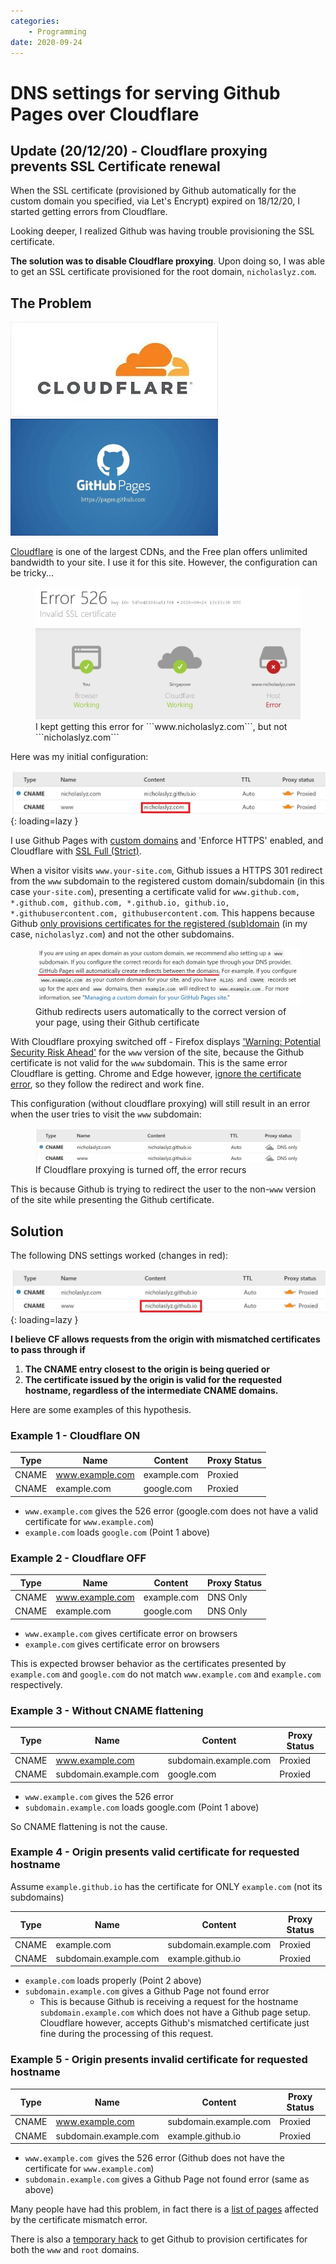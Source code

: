 ```yaml
---
categories:
    - Programming
date: 2020-09-24
---
```


# DNS settings for serving Github Pages over Cloudflare

## Update (20/12/20) - Cloudflare proxying prevents SSL Certificate renewal

When the SSL certificate (provisioned by Github automatically for the custom domain you specified, via Let's Encrypt) expired on 18/12/20, I started getting errors from Cloudflare.

Looking deeper, I realized Github was having trouble provisioning the SSL certificate.

**The solution was to disable Cloudflare proxying**. Upon doing so, I was able to get an SSL certificate provisioned for the root domain, `nicholaslyz.com`.

<!-- more -->

## The Problem

![](../../static/images/cloudflare-logo.jpg)
<img src="/static/images/github-pages-logo.jpg" width="332" alt="Github Logo" loading="lazy"/>

[Cloudflare](https://www.cloudflare.com) is one of the largest CDNs, and the Free plan offers unlimited bandwidth to your site. I use it for this site. However, the configuration can be tricky...

 <figure>
  <img src="/static/images/cf-error.jpg" alt="Cloudflare Error" loading="lazy"/>
  <figcaption>I kept getting this error for ```www.nicholaslyz.com```, but not ```nicholaslyz.com```</figcaption>
</figure>

Here was my initial configuration:

![](../../static/images/incorrect-config.jpg){: loading=lazy }

I use Github Pages with [custom domains](https://docs.github.com/en/github/working-with-github-pages/managing-a-custom-domain-for-your-github-pages-site#configuring-a-subdomain) and 'Enforce HTTPS' enabled, and Cloudflare with [SSL Full (Strict)](https://support.cloudflare.com/hc/en-us/articles/200170416-End-to-end-HTTPS-with-Cloudflare-Part-3-SSL-options#h_8afd8a8d-382d-4694-a2b2-44cbc9f637ef).

When a visitor visits `www.your-site.com`, Github issues a HTTPS 301 redirect from the `www` subdomain to the registered custom domain/subdomain (in this case `your-site.com`), presenting a certificate valid for `www.github.com, *.github.com, github.com, *.github.io, github.io, *.githubusercontent.com, githubusercontent.com`. This happens because Github [only provisions certificates for the registered (sub)domain](https://github.community/t/does-github-pages-support-https-for-www-and-subdomains/10360/2) (in my case, `nicholaslyz.com`) and not the other subdomains.

 <figure>
  <img src="/static/images/gh-pages.jpg" alt="Github redirection" loading="lazy"/>
  <figcaption>Github redirects users automatically to the correct version of your page, using their Github certificate</figcaption>
</figure>

With Cloudflare proxying switched off - Firefox displays ['Warning: Potential Security Risk Ahead'](https://support.mozilla.org/en-US/kb/what-does-your-connection-is-not-secure-mean) for the `www` version of the site, because the Github certificate is not valid for the `www` subdomain. This is the same error Cloudflare is getting. Chrome and Edge however, [ignore the certificate error](https://www.thesslstore.com/blog/chrome-fix-common-name-mismatch-error/), so they follow the redirect and work fine.

This configuration (without cloudflare proxying) will still result in an error when the user tries to visit the `www` subdomain:

<figure>
  <img src="/static/images/cf-no-proxy.jpg" alt="Cloudflare Error" loading="lazy"/>
  <figcaption>If Cloudflare proxying is turned off, the error recurs</figcaption>
</figure>

This is because Github is trying to redirect the user to the non-`www` version of the site while presenting the Github certificate.

## Solution

The following DNS settings worked (changes in red):

![](../../static/images/correct-config.jpg){: loading=lazy }

**I believe CF allows requests from the origin with mismatched certificates to pass through if**

1. **The CNAME entry closest to the origin is being queried or**
2. **The certificate issued by the origin is valid for the requested hostname, regardless of the intermediate CNAME domains.**

Here are some examples of this hypothesis.

### Example 1 - Cloudflare ON

| Type  | Name            | Content     | Proxy Status |
| ----- | --------------- | ----------- | ------------ |
| CNAME | www.example.com | example.com | Proxied      |
| CNAME | example.com     | google.com  | Proxied      |

-   `www.example.com` gives the 526 error (google.com does not have a valid certificate for `www.example.com`)
-   `example.com` loads `google.com` (Point 1 above)

### Example 2 - Cloudflare OFF

| Type  | Name            | Content     | Proxy Status |
| ----- | --------------- | ----------- | ------------ |
| CNAME | www.example.com | example.com | DNS Only     |
| CNAME | example.com     | google.com  | DNS Only     |

-   `www.example.com` gives certificate error on browsers
-   `example.com` gives certificate error on browsers

This is expected browser behavior as the certificates presented by `example.com` and `google.com` do not match `www.example.com` and `example.com` respectively.

### Example 3 - Without CNAME flattening

| Type  | Name                  | Content               | Proxy Status |
| ----- | --------------------- | --------------------- | ------------ |
| CNAME | www.example.com       | subdomain.example.com | Proxied      |
| CNAME | subdomain.example.com | google.com            | Proxied      |

-   `www.example.com` gives the 526 error
-   `subdomain.example.com` loads google.com (Point 1 above)

So CNAME flattening is not the cause.

### Example 4 - Origin presents valid certificate for requested hostname

Assume `example.github.io` has the certificate for ONLY `example.com` (not its subdomains)

| Type  | Name                  | Content               | Proxy Status |
| ----- | --------------------- | --------------------- | ------------ |
| CNAME | example.com           | subdomain.example.com | Proxied      |
| CNAME | subdomain.example.com | example.github.io     | Proxied      |

-   `example.com` loads properly (Point 2 above)
-   `subdomain.example.com` gives a Github Page not found error
    -   This is because Github is receiving a request for the hostname `subdomain.example.com` which does not have a Github page setup. Cloudflare however, accepts Github's mismatched certificate just fine during the processing of this request.

### Example 5 - Origin presents invalid certificate for requested hostname

| Type  | Name                  | Content               | Proxy Status |
| ----- | --------------------- | --------------------- | ------------ |
| CNAME | www.example.com       | subdomain.example.com | Proxied      |
| CNAME | subdomain.example.com | example.github.io     | Proxied      |

-   `www.example.com `gives the 526 error (Github does not have the certificate for `www.example.com`)
-   `subdomain.example.com` gives a Github Page not found error (same as above)

Many people have had this problem, in fact there is a [list of pages](https://github.community/t/does-github-pages-support-https-for-www-and-subdomains/10360/39#M2417) affected by the certificate mismatch error.

There is also a [temporary hack](https://github.community/t/does-github-pages-support-https-for-www-and-subdomains/10360/29) to get Github to provision certificates for both the `www` and `root` domains.
